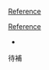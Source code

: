 

[Reference](https://www.itread01.com/content/1541762965.html)

[Reference](https://dotblogs.com.tw/kevinya/2017/03/27/113534)

- 

待補